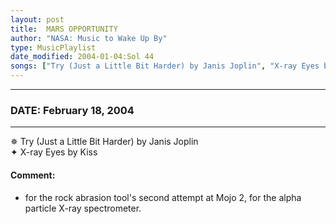 ```yaml
---
layout: post
title:  MARS OPPORTUNITY
author: "NASA: Music to Wake Up By"
type: MusicPlaylist
date_modified: 2004-01-04:Sol 44
songs: ["Try (Just a Little Bit Harder) by Janis Joplin", "X-ray Eyes by Kiss"]
---
```


----
### DATE: February 18, 2004
----
✵ Try (Just a Little Bit Harder) by Janis Joplin  &nbsp;<br />
✦ X-ray Eyes by Kiss

#### Comment:
* for the rock abrasion tool's second attempt at Mojo 2,
for the alpha particle X-ray spectrometer.



<br/>
<center>
	<a target="_blank"
	   href="https://twitter.com/intent/tweet?hashtags=Space,NASA,Playlist,NASAWakeupCalls,SpaceProgram&text={{ page.author}}, '{{ page.songs.first }}' {{ page.title }}, {{ page.date | date: '%B %d, %Y' }}. {{ site.url }}{{ page.url }} @nasawakeupcalls">
	   <i class="fab fa-twitter" alt="Tweet this page" style="font-size: 1.3em;"></i>
	</a>
	&nbsp; 	<i class="fas fa-user-astronaut" style="font-size: 1.5em;"></i> &nbsp;
    <a type="amzn" search="'Try (Just a Little Bit Harder) by Janis Joplin' or 'X-ray Eyes by Kiss'" category="popular music">
        <i class="fab fa-amazon" style="font-size: 1.3em;"></i>
    </a>
</center>

